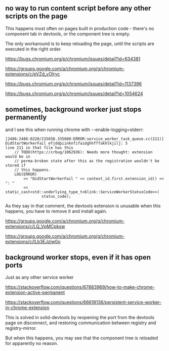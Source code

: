 ## no way to run content script before any other scripts on the page

This happens most often on pages built in production code - there's no component tab in devtools, or the component tree is empty.

The only workaround is to keep reloading the page, until the scripts are executed in the right order.

https://bugs.chromium.org/p/chromium/issues/detail?id=634381

https://groups.google.com/a/chromium.org/g/chromium-extensions/c/eVZd_vOIryc

https://bugs.chromium.org/p/chromium/issues/detail?id=1137396

https://bugs.chromium.org/p/chromium/issues/detail?id=1054624

## sometimes, background worker just stops permanently

and I see this when running chrome with --enable-logging=stderr:

    [2486:2486:0220/215658.335680:ERROR:service_worker_task_queue.cc(211)] DidStartWorkerFail efjddpiinknfifaidghhfffakhlkjilj: 5
    line 211 in that file has this
        // TODO(https://crbug/1062936): Needs more thought: extension would be in
        // perma-broken state after this as the registration wouldn't be stored if
        // this happens.
        LOG(ERROR)
            << "DidStartWorkerFail " << context_id.first.extension_id() << ": "
            << static_cast<std::underlying_type_t<blink::ServiceWorkerStatusCode>>(
                    status_code);

As they say in that comment, the devtools extension is unusable when this happens, you have to remove it and install again.

https://groups.google.com/a/chromium.org/g/chromium-extensions/c/LQ_VpMCpksw

https://groups.google.com/a/chromium.org/g/chromium-extensions/c/lLb3EJzjw0o

## background worker stops, even if it has open ports

Just as any other service worker

https://stackoverflow.com/questions/67883969/how-to-make-chrome-extension-active-permanent

https://stackoverflow.com/questions/66618136/persistent-service-worker-in-chrome-extension

This is solved in solid-devtools by reopening the port from the devtools page on disconnect, and restoring communication between registry and registry-mirror.

But when this happens, you may see that the component tree is reloaded for apparently no reason.
